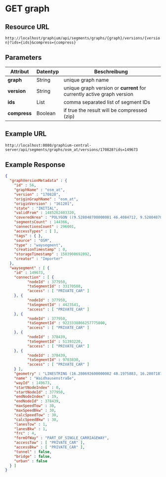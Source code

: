 # GET graph

## Resource URL

`http://localhost/graphium/api/segments/graphs/{graph}/versions/{version}?ids={ids}&compress={compress}`

## Parameters

| **Attribut** | **Datentyp** | **Beschreibung**                         |
| ------------ | ------------ | ---------------------------------------- |
| **graph**    | String       | unique graph name                        |
| **version**  | String       | unique graph version or **current** for currently active graph version |
| **ids**      | List<Long>   | comma separated list of segment IDs      |
| **compress** | Boolean      | if true the result will be compressed (zip) |

## Example URL

`http://localhost:8080/graphium-central-server/api/segments/graphs/osm_at/versions/170828?ids=149673`

## Example Response

```json
{
  "graphVersionMetadata" : {
    "id" : 56,
    "graphName" : "osm_at",
    "version" : "170828",
    "originGraphName" : "osm_at",
    "originVersion" : "161201",
    "state" : "INITIAL",
    "validFrom" : 1485262403320,
    "coveredArea" : "POLYGON ((9.528048700000001 46.4084712, 9.528048700000001 49.0140693, 17.156510700000002 49.0140693, 17.156510700000002 46.4084712, 9.528048700000001 46.4084712))",
    "segmentsCount" : 144366,
    "connectionsCount" : 296001,
    "accessTypes" : [ ],
    "tags" : { },
    "source" : "OSM",
    "type" : "waysegment",
    "creationTimestamp" : 0,
    "storageTimestamp" : 1503908692892,
    "creator" : "Importer"
  },
  "waysegment" : [ {
    "id" : 149673,
    "connection" : [ {
          "nodeId" : 377950,
          "toSegmentId" : 33170588,
          "access" : [ "PRIVATE_CAR" ]
    }, {
          "nodeId" : 377950,
          "toSegmentId" : 4423541,
          "access" : [ "PRIVATE_CAR" ]
    }, {
          "nodeId" : 377950,
          "toSegmentId" : 9223338866257775800,
          "access" : [ "PRIVATE_CAR" ]
    }, {
          "nodeId" : 378439,
          "toSegmentId" : 51393220,
          "access" : [ "PRIVATE_CAR" ]
    }, {
          "nodeId" : 378439,
          "toSegmentId" : 9703830,
          "access" : [ "PRIVATE_CAR" ]
    } ],
    "geometry" : "LINESTRING (16.280692600000002 48.1975883, 16.2807187 48.1984513, 16.2807192 48.198647, 16.280547300000002 48.1989838, 16.2804542 48.1991473,16.2799596 48.199552800000006, 16.279789348.199760600000005, 16.2796171 48.199997800000006, 16.2795612 48.200185100000006, 16.2795528 48.200204500000005, 16.2793199 48.200814, 16.2791128 48.2013533, 16.279066800000003 48.2014738, 16.2790629 48.2014834, 16.2790134 48.201599300000005, 16.278952200000003 48.202226700000004, 16.278953 48.202390300000005, 16.2788907 48.203642300000006, 16.2788799 48.2038742, 16.2788752 48.2039764)",
    "name" : "Waidhausenstraße",
    "wayId" : 149673,
    "startNodeIndex" : 0,
    "startNodeId" : 377950,
    "endNodeIndex" : 19,
    "endNodeId" : 378439,
    "maxSpeedTow" : 30,
    "maxSpeedBkw" : 30,
    "calcSpeedTow" : 30,
    "calcSpeedBkw" : 30,
    "lanesTow" : 1,
    "lanesBkw" : 1,
    "frc" : 4,
    "formOfWay" : "PART_OF_SINGLE_CARRIAGEWAY",
    "accessTow" : [ "PRIVATE_CAR" ],
    "accessBkw" : [ "PRIVATE_CAR" ],
    "tunnel" : false,
    "bridge" : false,
    "urban" : false
  } ]
}
```
